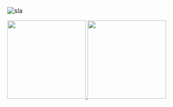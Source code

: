 ![sla](https://mir-s3-cdn-cf.behance.net/project_modules/max_1200/9bc27292880429.5e569ff84e4d0.gif)

<div>
  <a href="https://github.com/anuraghazra/github-readme-stats">
    <img height="180em" src="https://github-readme-stats.vercel.app/api?username=AndrGordShow&show_icons=true&theme=synthwave&hide_border=true"\>
    <img height="180em" src="https://github-readme-stats.vercel.app/api/top-langs/?username=AndrGordShow&layout=compact&show_icons=true&theme=synthwave&langs_count=10&hide_border=true"\>
</div>
